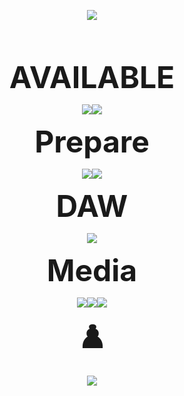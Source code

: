 
<p align="center"><img src="finalgif_width1080.gif" />
</p>
<p><br><br></p>
<p align="center">
   <strong style="font-size: 48px;">AVAILABLE</strong>
</p>
<p align="center"><img src="https://ziadoua.github.io/m3-Markdown-Badges/badges/Python/python1.svg"><img src="https://ziadoua.github.io/m3-Markdown-Badges/badges/MySQL/mysql1.svg"></p>

<p align="center">
   <strong style="font-size: 48px;">Prepare</strong>
</p>
<p align="center"><img src="https://ziadoua.github.io/m3-Markdown-Badges/badges/C++/c++1.svg"><img src="https://ziadoua.github.io/m3-Markdown-Badges/badges/Django/django1.svg"></p>

<p align="center"><strong style="font-size: 48px;">DAW</strong></p>
<p align="center"><img src="https://ziadoua.github.io/m3-Markdown-Badges/badges/Ableton/ableton1.svg"></p>

<p align="center"><strong style="font-size: 48px;">Media</strong></p>
<p align="center"><img src="https://ziadoua.github.io/m3-Markdown-Badges/badges/Photoshop/photoshop1.svg"><img src="https://ziadoua.github.io/m3-Markdown-Badges/badges/Premiere/premiere1.svg"><img src="https://ziadoua.github.io/m3-Markdown-Badges/badges/Blender/blender1.svg"></p>

<p align="center"><strong style="font-size: 48px;">♟️</strong></p>
<p align="center"><img src="https://ziadoua.github.io/m3-Markdown-Badges/badges/ChessDOTcom/chessdotcom1.svg"></p>
<p><br><br><br></p>


